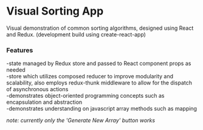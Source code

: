 # Visual Sorting App
  
Visual demonstration of common sorting algorithms, designed using React and Redux.
(development build using create-react-app)
  
### Features
  
-state managed by Redux store and passed to React component props as needed  
-store which utilizes composed reducer to improve modularity and scalability, also employs redux-thunk middleware to allow for the dispatch of asynchronous actions  
-demonstrates object-oriented programming concepts such as encapsulation and abstraction  
-demonstrates understanding on javascript array methods such as mapping  
  
  
*note: currently only the 'Generate New Array' button works*
